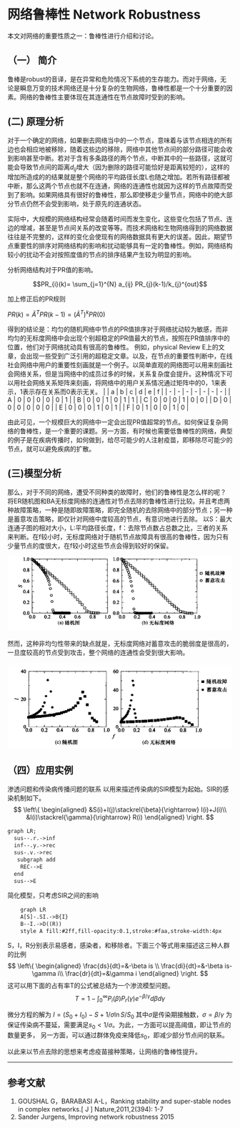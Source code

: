 网络鲁棒性 Network Robustness
====

本文对网络的重要性质之一：鲁棒性进行介绍和讨论。

（一）	简介
----


鲁棒是robust的音译，是在异常和危险情况下系统的生存能力。而对于网络，无论是瞬息万变的技术网络还是十分复杂的生物网络，鲁棒性都是一个十分重要的因素。网络的鲁棒性主要体现在其连通性在节点故障时受到的影响。

(二) 原理分析
----

对于一个确定的网络，如果删去网络当中的一个节点，意味着与该节点相连的所有边也会相应地被移除，随着这些边的移除，网络中其他节点间的部分路径可能会收到影响甚至中断。若对于含有多条路径的两个节点，中断其中的一些路径，这就可能会导致节点间的距离$d_{ij}$增大（因为删除的路径可能恰好是距离较短的），这样的增加所造成的的结果就是整个网络的平均路径长度L也随之增加。若所有路径都被中断，那么这两个节点也就不在连通，网络的连通性也就因为这样的节点故障而受到了影响。如果网络具有很好的鲁棒性，那么即使移走少量节点，网络中的绝大部分节点仍然不会受到影响，处于原先的连通状态。

实际中，大规模的网络结构经常会随着时间而发生变化，这些变化包括了节点、连边的增减，甚至是节点间关系的改变等等。而技术网络和生物网络得到的网络数据往往是不完整的，这样的变化会使现有的网络数据具有更大的误差。因此，期望节点重要性的排序对网络结构的影响和扰动能够具有一定的鲁棒性。例如，网络结构较小的扰动不会对按照度值的节点的排序结果产生较为明显的影响。

分析网络结构对于PR值的影响。

$$PR_{i}(k)= \sum_{j=1}^{N} a_{ij} PR_{j}(k-1)/k_{j}^{out}$$

加上修正后的PR规则

$PR(k)=\tilde{A}^{T}PR(k-1)=(\tilde{A}^{T})^{k}PR(0)$

得到的结论是：均匀的随机网络中节点的PR值排序对于网络扰动较为敏感，而非均匀的无标度网络中会出现个别超稳定的PR值最大的节点，按照在PR值排序中的位置，他们对于网络扰动具有很高的鲁棒性。
例如，physical Review E上的文章，会出现一些受到广泛引用的超稳定文章。以及，在节点的重要性判断中，在线社会网络中用户的重要性刻画就是一个例子。以简单直观的网络图可以用来刻画社会网络关系，但是当网络中的成员过多的时候，关系复杂度会提升。这种情况下可以用社会网络关系矩阵来刻画，将网络中的用户关系情况通过矩阵中的0，1来表示，1表示存在关系而0表示无关。
|   | a | b | c | d | e | f |
| - | - | - | - | - | - | - |
| A  | 0 | 0 | 0 | 0 | 0 | 1 |
| B  | 0 | 0 | 1 | 0 | 1 | 1 |
| C  | 0 | 0 | 0 | 1 | 0 | 0 |
| D  | 0 | 0 | 0 | 0 | 0 | 0 |
| E  | 0 | 0 | 0 | 1 | 0 | 1 |
| F  | 0 | 1 | 0 | 0 | 1 | 0 |


由此可见，一个规模巨大的网络中一定会出现PR值超常的节点。如何保证复杂网络的鲁棒性，是一个重要的课题。另一方面，有时候也需要低鲁棒性的网络，典型的例子是在疾病传播时，如何做到，给尽可能少的人注射疫苗，即移除尽可能少的节点，就可以避免疾病的扩散。

(三)模型分析
----

那么，对于不同的网络，遭受不同种类的故障时，他们的鲁棒性是怎么样的呢？
将ER随机图和BA无标度网络的连通性对节点去除的鲁棒性进行比较。并且考虑两种故障策略，一种是随即故障策略，即完全随机的去除网络中的部分节点；另一种是蓄意攻击策略，即仅针对网络中度较高的节点，有意识地进行去除。
以S：最大连通子图的相对大小，L:平均路径长度，f：去除节点数占总数之比，三者的关系来判断。在f较小时，无标度网络对于随机节点故障具有很高的鲁棒性，因为只有少量节点的度很大，在f较小时这些节点会得到较好的保留。

![](https://github.com/faintechox/practice/raw/main/%E9%9A%8F%E6%9C%BA%E5%9B%BE%E6%97%A0%E6%A0%87%E5%BA%A6%E7%BD%91%E7%BB%9C1.png)

然而，这种非均匀性带来的缺点就是，无标度网络对蓄意攻击的脆弱度是很高的，一旦度较高的节点受到攻击，整个网络的连通性会受到很大影响。

![](https://github.com/faintechox/practice/blob/main/%E9%9A%8F%E6%9C%BA%E5%9B%BE%E6%97%A0%E6%A0%87%E5%BA%A6%E7%BD%91%E7%BB%9C2.png)

（四）应用实例
----
渗透问题和传染病传播问题的联系
以用来描述传染病的SIR模型为起始。SIR的感染机制如下。
$$ \left\{
\begin{aligned}
 &S(i)+I(j)\stackrel{\beta}{\rightarrow} I(i)+J(i)\\
 &I(i)\stackrel{\gamma}{\rightarrow}  R(i)
 \end{aligned}
\right.
$$
```mermaid
graph LR;
  sus--.r.->inf
  inf--.y.->rec
  sus-.v.->rec
   subgraph add
    REC-->E
  end
  sus-->E
```
简化模型，只考虑SIR之间的影响
```mermaid
	graph LR
	A[S]-.SI.->B{I}
	B--I.->D((R))
	style A fill:#2ff,fill-opacity:0.1,stroke:#faa,stroke-width:4px
```

S，I，R分别表示易感者，感染者，和移除者。下面三个等式用来描述这三种人群的比例
$$ \left\{
\begin{aligned}
\frac{ds}{dt}=&-\beta is  \\
\frac{di}{dt}=&-\beta is-\gamma i\\
\frac{dr}{dt}=&\gamma i
 \end{aligned}
\right.
$$
这可以用下面的占有率T的公式被总结为一个渗流模型问题。
$$ T=1-\int_{0}^{\infty}{P_{i}(\beta) P_{r}(\gamma) e^{- \beta/ \gamma}}d\beta d\gamma $$

微分方程的解为
$I=(S_{0}+I_{0})-S+1/\sigma\ln S/S_{0}$
其中$\sigma$是传染期接触数，$\sigma=\beta/\gamma$
为保证传染病不蔓延，需要满足$s_{0}<1/\sigma$。为此，一方面可以提高阈值，即让节点的数量更多， 另一方面，可以通过群体免疫来降低$s_{0}$，即减少部分节点间的联系。

以此来以节点去除的思想来考虑疫苗接种策略，让网络的鲁棒性提升。

______________

参考文献
----

1.	GOUSHAL G，BARABASI A-L，Ranking stability and super-stable nodes in complex networks.[ J ] Nature,2011,2(394): 1-7
2.	Sander Jurgens, Improving network robustness 2015
